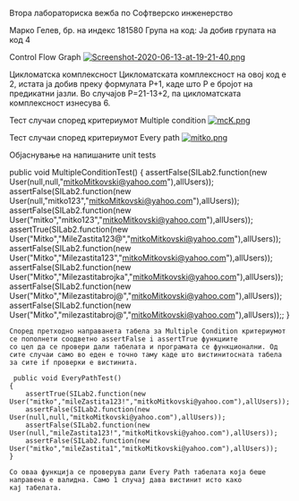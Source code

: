 Втора лабораториска вежба по Софтверско инженерство

Марко Гелев, бр. на индекс 181580
Група на код:
Ја добив групата на код 4

Control Flow Graph
[![Screenshot-2020-06-13-at-19-21-40.png](https://i.postimg.cc/ZnSsC5SF/Screenshot-2020-06-13-at-19-21-40.png)](https://postimg.cc/vg0tKMDc)

Цикломатска комплексност
Цикломатската комплексност на овој код е 2, истата ја добив преку формулата P+1, каде што P е бројот на предикатни јазли. Во случајoв P=21-13+2, па цикломатската комплексност изнесува 6.

Тест случаи според критериумот Multiple condition
[![mcK.png](https://i.postimg.cc/cHBYsx4n/mcK.png)](https://postimg.cc/Vr55gctf)

Тест случаи според критериумот Every path
[![mitko.png](https://i.postimg.cc/m2qZqvNN/mitko.png)](https://postimg.cc/WhGPqfyh)

Објаснување на напишаните unit tests

 public void MultipleConditionTest() {
        assertFalse(SILab2.function(new User(null,null,"mitkoMitkovski@yahoo.com"),allUsers));
        assertFalse(SILab2.function(new User(null,"mitko123","mitkoMitkovski@yahoo.com"),allUsers));
        assertFalse(SILab2.function(new User("mitko","mitko123","mitkoMitkovski@yahoo.com"),allUsers));
        assertTrue(SILab2.function(new User("Mitko","MileZastita123@","mitkoMitkovski@yahoo.com"),allUsers));
        assertFalse(SILab2.function(new User("Mitko","Milezastita123","mitkoMitkovski@yahoo.com"),allUsers));
        assertFalse(SILab2.function(new User("Mitko","Milezastitabrojka","mitkoMitkovski@yahoo.com"),allUsers));
        assertFalse(SILab2.function(new User("Mitko","Milezastitabroj@","mitkoMitkovski@yahoo.com"),allUsers));
        assertFalse(SILab2.function(new User("Mitko","milezastitabroj@","mitkoMitkovski@yahoo.com"),allUsers));;
    }
	
	Според претходно направанета табела за Multiple Condition критериумот се пополнети соодветно assertFalse i assertTrue функциите
	со цел да се провери дали табелата и програмата се функционални. Од сите случаи само во еден е точно таму каде што вистинитосната табела
	за сите if проверки е вистинита.
	
	 public void EveryPathTest()
    {
        assertTrue(SILab2.function(new User("mitko","mileZastita123!","mitkoMitkovski@yahoo.com"),allUsers));
        assertFalse(SILab2.function(new User(null,null,"mitkoMitkovski@yahoo.com"),allUsers));
        assertFalse(SILab2.function(new User(null,"mileZastita123!","mitkoMitkovski@yahoo.com"),allUsers));
        assertFalse(SILab2.function(new User("mitko","mileZastita1","mitkoMitkovski@yahoo.com"),allUsers));
    }
	
	Со оваа функција се проверува дали Every Path табелата која беше направена е валидна. Само 1 случај дава вистинит исто како
	кај табелата. 
